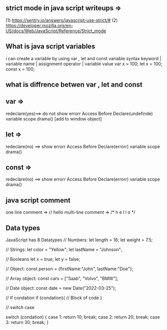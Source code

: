 ## strict mode in java script writeups =>
(1) https://sentry.io/answers/javascript-use-strict/#
(2) https://developer.mozilla.org/en-US/docs/Web/JavaScript/Reference/Strict_mode

## What is java script variables
i can create a variable by using var , let and const
variable syntax
keyword   | variable name |  assignment operator  | variable value 
var x = 100;
let x = 100;
const x = 100;

## what is diffrence betwen var , let and const
## var => 
redeclare(yes)==> do not show errorr
Access Before Declare(undefinde) 
variable scope drama() [add to window object]
## let => 
redeclare(no) ==> show errorr
Access Before Declare(errorr) 
variable scope drama()
## const => 
redeclare(no) ==> show errorr
Access Before Declare(errorr) 
variable scope drama()

## java script comment
one line comment => // hello
multi-line comment =>
/*
h
e
l
l
o
*/

## Data types
JavaScript has 8 Datatypes
// Numbers:
let length = 16;
let weight = 7.5;

// Strings:
let color = "Yellow";
let lastName = "Johnson";

// Booleans
let x = true;
let y = false;

// Object:
const person = {firstName:"John", lastName:"Doe"};

// Array object:
const cars = ["Saab", "Volvo", "BMW"];

// Date object:
const date = new Date("2022-03-25");

// If condation
if (condation){
  // Block of code
}

// switch case

switch (condation)
{
case 1:
  return 10;
  break;
case 2:
  return 20;
  break;
case 3:
  return 30;
  break;
}



